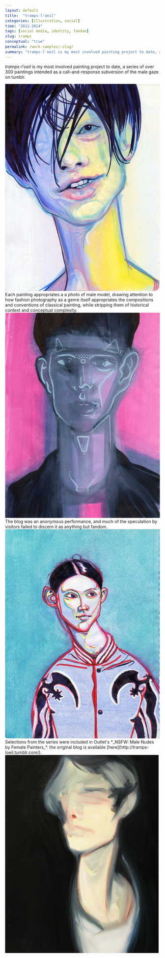 ```yaml
---
layout: default
title:  "tramps-l'oeil"
categories: [illustration, social]
time: "2011-2014"
tags: [social media, identity, fandom]
slug: tramps
conceptual: "true"
permalink: /work-samples/:slug/
summary: "tramps-l'oeil is my most involved painting project to date, a series of over 300 paintings intended as a call-and-response subversion of the male gaze on tumblr."
---
```


*tramps-l'oeil* is my most involved painting project to date, a series of over 300 paintings intended as a call-and-response subversion of the male gaze on tumblr.

<div class="device border-frame"><a href="#" data-featherlight="/assets/images/posts/tramps-1.jpg"><img src="/assets/images/posts/tramps-1.jpg" alt="A painting from the tramps-l'oeil series." title="A painting from the tramps-l'oeil series." class="device-interior"></a></div>
Each painting appropriates a a photo of male model, drawing attention to how fashion photography as a genre itself appropriates the compositions and conventions of classical painting, while stripping them of historical context and conceptual complexity.

<div class="device border-frame"><a href="#" data-featherlight="/assets/images/posts/tramps2.jpg"><img src="/assets/images/posts/tramps2.jpg" alt="A painting from the tramps-l'oeil series." title="A painting from the tramps-l'oeil series." class="device-interior"></a></div>
The blog was an anonymous performance, and much of the speculation by visitors failed to discern it as anything but fandom.

<div class="device border-frame"><a href="#" data-featherlight="/assets/images/posts/tramps3.jpg"><img src="/assets/images/posts/tramps3.jpg" alt="A painting from the tramps-l'oeil series." title="A painting from the tramps-l'oeil series." class="device-interior"></a></div>
Selections from the series were included in Outlet's *_NSFW: Male Nudes by Female Painters_*. the original blog is available [here](http://tramps-loeil.tumblr.com/).

<div class="device border-frame"><a href="#" data-featherlight="/assets/images/posts/tramps4.jpg"><img src="/assets/images/posts/tramps4.jpg" alt="A painting from the tramps-l'oeil series." title="A painting from the tramps-l'oeil series." class="device-interior"></a></div>
